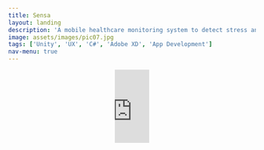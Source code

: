```yaml
---
title: Sensa
layout: landing
description: 'A mobile healthcare monitoring system to detect stress and guide users to improve their state using personalised exercises.'
image: assets/images/pic07.jpg
tags: ['Unity', 'UX', 'C#', 'Adobe XD', 'App Development']
nav-menu: true
---
```



<!-- Main -->
<div id="main">

<!-- One -->
<section id="one">
	<div class="inner">
    <div class="video-frame">
      <p align = "center">
        <iframe width=70vw src="https://player.vimeo.com/video/366079780" frameborder="0" webkitallowfullscreen="" mozallowfullscreen="" allowfullscreen="" ></iframe>
      </p>
    </div>
  </div>
</section>
